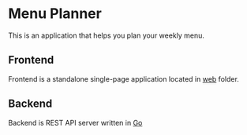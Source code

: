# Menu Planner

This is an application that helps you plan your weekly menu.

## Frontend

Frontend is a standalone single-page application located in [web](./web) folder.

## Backend

Backend is REST API server written in [Go](https://golang.org) 


